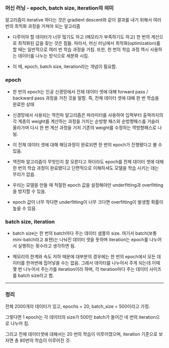 ### 머신 러닝 - epoch, batch size, iteration의 의미

알고리즘이 iterative 하다는 것은 gradient descent와 같이 결과를 내기 위해서 여러 번의 최적화 과정을 거쳐야 되는 알고리즘

- 다루어야 할 데이터가 너무 많기도 하고 (메모리가 부족하기도 하고) 한 번의 계산으로 최적화된 값을 찾는 것은 힘듦. 따라서, 머신 러닝에서 최적화(optimization)를 할 때는 일반적으로 여러 번 학습 과정을 거침. 또한, 한 번의 학습 과정 역시 사용하는 데이터를 나누는 방식으로 세분화 시킴.

- 이 때, epoch, batch size, iteration라는 개념이 필요함.

### epoch

- 한 번의 epoch는 인공 신경망에서 전체 데이터 셋에 대해 forward pass / backward pass 과정을 거친 것을 말함. 즉, 전체 데이터 셋에 대해 한 번 학습을 완료한 상태

- 신경망에서 사용되는 역전파 알고리즘은 파라미터를 사용하여 입력부터 출력까지의 각 계층의 weight를 계산하는 과정을 거치는 순방향 패스와 순방향패스를 거슬러 올라가며 다시 한 번 계산 과정을 거처 기존의 weight를 수정하는 역방향패스로 나뉨.

- 이 전체 데이터 셋에 대해 해당과정이 완료되면 한 번의 epoch가 진행됐다고 볼 수 있음.

- 역전파 알고리즘이 무엇인지 잘 모른다고 하더라도 epoch를 전체 데이터 셋에 대해 한 번의 학습 과정이 완료됐다고 단편적으로 이해하셔도 모델을 학습 시키는 데는 무리가 없음.

- 우리는 모델을 만들 때 적절한 epoch 값을 설정해야만 underfitting과 overfitting을 방지할 수 있음.

- epoch 값이 너무 작다면 underfitting이 너무 크다면 overfitting이 발생할 확률이 높을 수 있음.

### batch size, iteration

- batch size는 한 번의 batch마다 주는 데이터 샘플의 size. 여기서 batch(보통 mini-batch라고 표현)는 나눠진 데이터 셋을 뜻하며 iteration는 epoch를 나누어서 실행하는 횟수라고 생각하면 됨.

- 메모리의 한계와 속도 저하 때문에 대부분의 경우에는 한 번의 epoch에서 모든 데이터를 한꺼번에 집어넣을 수는 없음. 그래서 데이터를 나누어서 주게 되는데 이때 몇 번 나누어서 주는가를 iteration이라 하며, 각 iteration마다 주는 데이터 사이즈를 batch size라고 함.

---

### 정리

전체 2000개의 데이터가 있고, epochs = 20, batch_size = 500이라고 가정.

그렇다면 1 epoch는 각 데이터의 size가 500인 batch가 들어간 네 번의 iteration으로 나누어 짐.

그리고 전체 데이터셋에 대해서는 20 번의 학습이 이루어졌으며, iteration 기준으로 보자면 총 80번의 학습이 이루어진 것.

